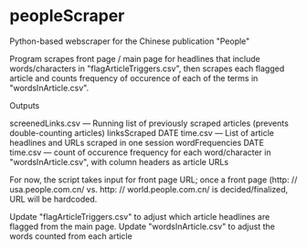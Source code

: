 # peopleScraper
Python-based webscraper for the Chinese publication "People"

Program scrapes front page / main page for headlines that include words/characters in "flagArticleTriggers.csv", then scrapes each flagged article and counts frequency of occurence of each of the terms in "wordsInArticle.csv".

Outputs

screenedLinks.csv             —     Running list of previously scraped articles (prevents double-counting articles)
linksScraped DATE time.csv    —     List of article headlines and URLs scraped in one session
wordFrequencies DATE time.csv —     count of occurence frequency for each word/character in "wordsInArticle.csv", with column headers as article URLs

For now, the script takes input for front page URL; once a front page (http: // usa.people.com.cn/ vs. http: // world.people.com.cn/ is decided/finalized, URL will be hardcoded.

Update "flagArticleTriggers.csv" to adjust which article headlines are flagged from the main page.
Update "wordsInArticle.csv" to adjust the words counted from each article
